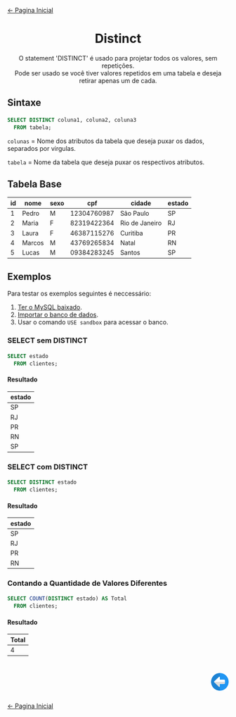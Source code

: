 [← Pagina Inicial](../../../README.md#--)

<h1 align="center">Distinct</h1>
<p align="center">O statement 'DISTINCT' é usado para projetar todos os valores, sem repetições.</br>Pode ser usado se você tiver valores repetidos em uma tabela e deseja retirar apenas um de cada.</p>

## Sintaxe

```sql
SELECT DISTINCT coluna1, coluna2, coluna3
  FROM tabela;
```

```colunas``` = Nome dos atributos da tabela que deseja puxar os dados, separados por virgulas.

```tabela``` = Nome da tabela que deseja puxar os respectivos atributos.

## Tabela Base

| id | nome   | sexo | cpf         | cidade         | estado |
|----|--------|------|-------------|----------------|--------|
|  1 | Pedro  | M    | 12304760987 | São Paulo      | SP     |
|  2 | Maria  | F    | 82319422364 | Rio de Janeiro | RJ     |
|  3 | Laura  | F    | 46387115276 | Curitiba       | PR     |
|  4 | Marcos | M    | 43769265834 | Natal          | RN     |
|  5 | Lucas  | M    | 09384283245 | Santos         | SP     |

## Exemplos

Para testar os exemplos seguintes é neccessário:

1. [Ter o MySQL baixado](../../configuration/installingMySQL.md#instalando-o-mysql-server).
2. [Importar o banco de dados](../starting/start.md#iniciando).
3. Usar o comando ```USE sandbox``` para acessar o banco.

### SELECT sem DISTINCT

```sql
SELECT estado
  FROM clientes;
```

#### Resultado

| estado |
|--------|
| SP     |
| RJ     |
| PR     |
| RN     |
| SP     |

### SELECT com DISTINCT

```sql
SELECT DISTINCT estado
  FROM clientes;
```

#### Resultado

| estado |
|--------|
| SP     |
| RJ     |
| PR     |
| RN     |

### Contando a Quantidade de Valores Diferentes

```sql
SELECT COUNT(DISTINCT estado) AS Total
  FROM clientes;
```

#### Resultado

| Total |
|-------|
|   4   |

<h1 align="right">
<a href="./select.md#select"><img src="../../../images/previous-arrow.svg#Statements" alt="previous" width="40px"></a>
</h1>

[← Pagina Inicial](../../../README.md#--)
